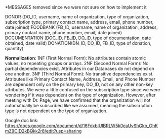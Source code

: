 *MESSAGES removed since we were not sure on how to implement it

DONOR (DO_ID, username, name of organization, type of organization, subscription type, primary contact name, address, email, phone number, date joined)
FOODBANK (FB_ID, username, name of organization, address, primary contact name, phone number, email, date joined)
DOCUMENTATION (DOC_ID, FB_ID, DO_ID, type of documentation, date obtained, date valid)
DONATION(DN_ID, DO_ID, FB_ID, type of donation, quantity)

**Normalization**:
1NF (First Normal Form):
No attributes contain atomic values, no repeating groups or arrays.
2NF (Second Normal Form):
No partial dependencies exist.
Attributes in our Databases do not depend on one another. 
3NF (Third Normal Form):
No transitive dependencies exist.
Attributes like Primary Contact Name, Address, Email, and Phone Number are dependent only on the primary key, DO_ID, not on any other non-key attributes.
We were a little confused on the subscription type since we were wondering if it was dependent on the type of organization. However, after meeting with Dr. Page, we have confirmed that the organization will not automatically be subscribed like we assumed, meaning the subscription type is not dependent on the type of organization.

Google doc link:
https://docs.google.com/document/d/16FdxbIUlBRLW5k0eaUvShGkb_OhKmZ9CID2kBQkk2r8/edit?usp=sharing
